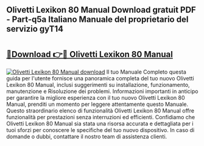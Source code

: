 ## Olivetti Lexikon 80 Manual Download gratuit PDF - Part-q5a Italiano Manuale del proprietario del servizio gyT14

# <h2><a href="http://dff1978.blite.top/?on=Olivetti+Lexikon+80+Manual">🔗Download 👉🔴 Olivetti Lexikon 80 Manual</a></h2>

[![Olivetti Lexikon 80 Manual download](https://i.imgur.com/lujVjoI.png)](http://dff1978.blite.top/?on=Olivetti+Lexikon+80+Manual)
Il tuo Manuale Completo questa guida per l'utente fornisce una panoramica completa del tuo nuovo Olivetti Lexikon 80 Manual, inclusi suggerimenti su installazione, funzionamento, manutenzione e Risoluzione dei problemi. Informazioni importanti in anticipo per garantire la migliore esperienza con il tuo nuovo Olivetti Lexikon 80 Manual, prenditi un momento per leggere attentamente questo Manuale. Questo straordinario elenco di funzionalità Olivetti Lexikon 80 Manual offre funzionalità per prestazioni senza interruzioni ed efficienti. Confidiamo che Olivetti Lexikon 80 Manual sia stata una risorsa accurata e dettagliata per i tuoi sforzi per conoscere le specifiche del tuo nuovo dispositivo. In caso di domande o dubbi, contattare il nostro team di assistenza clienti.
